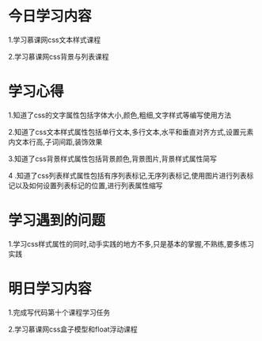 # 今日学习内容

1.学习慕课网css文本样式课程

2.学习慕课网css背景与列表课程

# 学习心得

1.知道了css的文字属性包括字体大小,颜色,粗细,文字样式等编写使用方法

2.知道了css文本样式属性包括单行文本,多行文本,水平和垂直对齐方式,设置元素内文本行高,子词间距,装饰效果

3.知道了css背景样式属性包括背景颜色,背景图片,背景样式属性简写

4 .知道了css列表样式属性包括有序列表标记,无序列表标记,使用图片进行列表标记以及如何设置列表标记的位置,进行列表属性缩写

# 学习遇到的问题

1.学习css样式属性的同时,动手实践的地方不多,只是基本的掌握,不熟练,要多练习实践

# 明日学习内容

1.完成写代码第十个课程学习任务

2.学习慕课网css盒子模型和float浮动课程